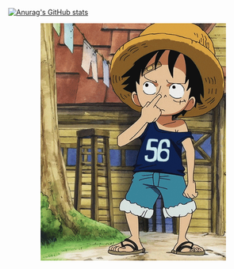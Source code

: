[![Anurag's GitHub stats](https://github-readme-stats.vercel.app/api?username=MadTheViking)](https://github.com/anuraghazra/github-readme-stats)
<div align='center'>

![it's me](readme.gif)

</div>
